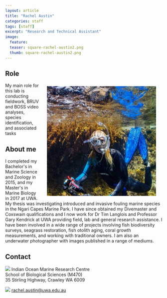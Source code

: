 ```yaml
---
layout: article
title: "Rachel Austin"
categories: staff
tags: [staff]
excerpt: "Research and Technical Assistant"
image:
  feature: 
  teaser: square-rachel-austin2.png
  thumb: square-rachel-austin2.png
---
```

## Role
<img src='/images/square-rachel-austin2.png' align='right' width="350" hspace="20" vspace="10">
My main role for this lab is conducting fieldwork, BRUV and BOSS video analyses, species identification, and associated tasks

## About me
I completed my Bachelor's in Marine Science and Zoology in 2015, and my Master's in Marine Biology in 2017 at UWA. My thesis was investigating introduced and invasive fouling marine species in the Ngari Capes Marine Park. I have since obtained my Divemaster and Coxswain qualifications and I now work for Dr Tim Langlois and Professor Gary Kendrick at UWA providing field, lab and general research assistance. I have been involved in a wide range of projects involving fish biodiversity surveys, seagrass restoration, fish otolith aging, coral growth measurements, and working with traditional owners. I am also an underwater photographer with images published in a range of mediums.
## Contact
<img src='/images/icons/building-regular.svg' width="15px"> Indian Ocean Marine Research Centre <br>
School of Biological Sciences (M470)<br>
35 Stirling Highway, Crawley WA 6009</p>

<img src='/images/icons/envelope-regular.svg' width="15px"> <a href="mailto:rachel.austin@uwa.edu.au"> rachel.austin@uwa.edu.au</a><br>

